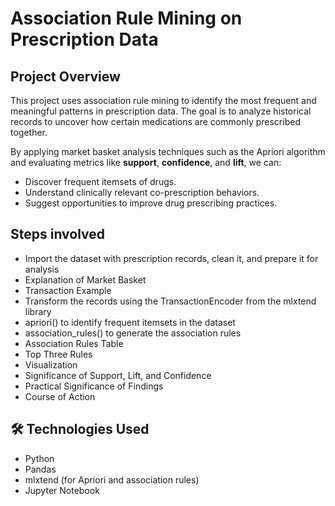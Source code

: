 #  Association Rule Mining on Prescription Data


##  Project Overview

This project uses association rule mining to identify the most frequent and meaningful patterns in prescription data. The goal is to analyze historical records to uncover how certain medications are commonly prescribed together.

By applying market basket analysis techniques such as the Apriori algorithm and evaluating metrics like **support**, **confidence**, and **lift**, we can:

- Discover frequent itemsets of drugs.
- Understand clinically relevant co-prescription behaviors.
- Suggest opportunities to improve drug prescribing practices.

##  Steps involved

-  Import the dataset with prescription records, clean it, and prepare it for analysis
-  Explanation of Market Basket  
-  Transaction Example 
-  Transform the records using the TransactionEncoder from the mlxtend library 
 - apriori()  to identify frequent itemsets in the dataset
 - association_rules()  to generate the association rules
-  Association Rules Table  
-  Top Three Rules
-  Visualization
-  Significance of Support, Lift, and Confidence  
-  Practical Significance of Findings  
-  Course of Action  

## 🛠️ Technologies Used

- Python
- Pandas
- mlxtend (for Apriori and association rules)
- Jupyter Notebook
